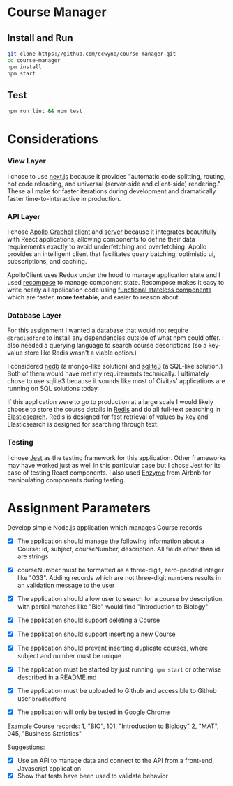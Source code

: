 # Course Manager

## Install and Run
```bash
git clone https://github.com/ecwyne/course-manager.git
cd course-manager
npm install
npm start
```

## Test
```bash
npm run lint && npm test
```

# Considerations
### View Layer
I chose to use [next.js](https://github.com/zeit/next.js) because it provides "automatic code splitting, routing, hot code reloading, and universal (server-side and client-side) rendering." These all make for faster iterations during development and dramatically faster time-to-interactive in production.

### API Layer
I chose [Apollo Graphql](http://dev.apollodata.com/) [client](http://dev.apollodata.com/react/) and [server](http://dev.apollodata.com/tools/) because it integrates beautifully with React applications, allowing components to define their data requirements exactly to avoid underfetching and overfetching. Apollo provides an intelligent client that facilitates query batching, optimistic ui, subscriptions, and caching.

ApolloClient uses Redux under the hood to manage application state and I used [recompose](https://github.com/acdlite/recompose) to manage component state. Recompose makes it easy to write nearly all application code using [functional stateless components](https://facebook.github.io/react/docs/components-and-props.html#functional-and-class-components) which are faster, __more testable__, and easier to reason about.

### Database Layer
For this assignment I wanted a database that would not require `@bradledford` to install any dependencies outside of what npm could offer. I also needed a querying language to search course descriptions (so a key-value store like Redis wasn't a viable option.)

I considered [nedb](https://github.com/louischatriot/nedb) (a mongo-like solution) and [sqlite3](https://github.com/mapbox/node-sqlite3) (a SQL-like solution.) Both of them would have met my requirements technically. I ultimately chose to use sqlite3 because it sounds like most of Civitas' applications are running on SQL solutions today.

If this application were to go to production at a large scale I would likely choose to store the course details in [Redis](https://redis.io/) and do all full-text searching in [Elasticsearch](https://www.elastic.co/products/elasticsearch). Redis is designed for fast retrieval of values by key and Elasticsearch is designed for searching through text.

### Testing
I chose [Jest](https://facebook.github.io/jest/) as the testing framework for this application. Other frameworks may have worked just as well in this particular case but I chose Jest for its ease of testing React components. I also used [Enzyme](http://airbnb.io/enzyme/) from Airbnb for manipulating components during testing.

# Assignment Parameters
Develop simple Node.js application which manages Course records
- [x] The application should manage the following information about a Course: id, subject, courseNumber, description. All fields other than id are strings
- [x] courseNumber must be formatted as a three-digit, zero-padded integer like "033". Adding records which are not three-digit numbers results in an validation message to the user
- [x] The application should allow user to search for a course by description, with partial matches like "Bio" would find "Introduction to Biology"
- [x] The application should support deleting a Course
- [x] The application should support inserting a new Course
- [x] The application should prevent inserting duplicate courses, where subject and number must be unique
- [x] The application must be started by just running `npm start` or otherwise described in a README.md
- [x] The application must be uploaded to Github and accessible to Github user `bradledford`
- [x] The application will only be tested in Google Chrome



Example Course records:
1, "BIO", 101, "Introduction to Biology"
2, "MAT", 045, "Business Statistics"


Suggestions:
- [x] Use an API to manage data and connect to the API from a front-end, Javascript application
- [x] Show that tests have been used to validate behavior